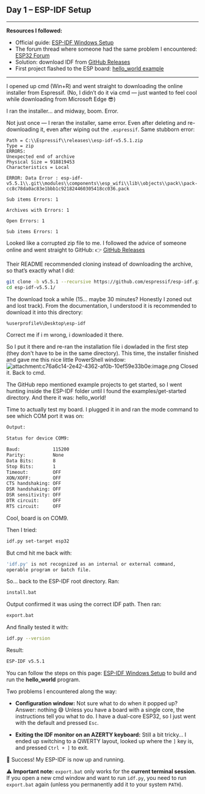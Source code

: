 ## Day 1 – ESP-IDF Setup
---
**Resources I followed:**  
- Official guide: [ESP-IDF Windows Setup](https://docs.espressif.com/projects/esp-idf/en/stable/esp32/get-started/windows-setup.html#get-started-windows-first-steps)  
- The forum thread where someone had the same problem I encountered: [ESP32 Forum](https://esp32.com/viewtopic.php?t=13392)  
- Solution: download IDF from [GitHub Releases](https://github.com/espressif/esp-idf/releases/)  
- First project flashed to the ESP board: [hello_world example](https://github.com/espressif/esp-idf/tree/v5.5.1/examples/get-started/hello_world)
---

I opened up cmd (Win+R) and went straight to downloading the online installer from Espressif. (No, I didn’t do it via cmd — just wanted to feel cool while downloading from Microsoft Edge 😎)

I ran the installer… and midway, boom. Error.  

Not just once — I reran the installer, same error. Even after deleting and re-downloading it, even after wiping out the `.espressif`. Same stubborn error:

```text
Path = C:\\Espressif\\releases\\esp-idf-v5.5.1.zip
Type = zip
ERRORS:
Unexpected end of archive
Physical Size = 918819453
Characteristics = Local

ERROR: Data Error : esp-idf-v5.5.1\\.git\\modules\\components\\esp_wifi\\lib\\objects\\pack\\pack-cc8c78da0ac83e1bbb1c921824460305418cc036.pack

Sub items Errors: 1

Archives with Errors: 1

Open Errors: 1

Sub items Errors: 1
```

Looked like a corrupted zip file to me. I followed the advice of someone online and went straight to GitHub:
👉 [GitHub Releases](https://github.com/espressif/esp-idf/releases/)

Their README recommended cloning instead of downloading the archive, so that’s exactly what I did:
```bash
git clone -b v5.5.1 --recursive https://github.com/espressif/esp-idf.git esp-idf-v5.5.1
cd esp-idf-v5.5.1/
```

The download took a while (15… maybe 30 minutes? Honestly I zoned out and lost track).
From the documentation, I understood it is recommended to download it into this directory:
```bash
%userprofile%\Desktop\esp-idf
```
Correct me if i m wrong, i downloaded it there.

So I put it there and re-ran the installation file i dowladed in the first step (they don't have to be in the same directory). This time, the installer finished and gave me this nice little PowerShell window:
![attachment:c76a6c14-2e42-4362-af0b-10ef59e33b0e:image.png](https://github.com/TamaGo-HQ/espidf_get-started/blob/main/images/success_install.png)
Closed it. Back to cmd.

The GitHub repo mentioned example projects to get started, so I went hunting inside the ESP-IDF folder until I found the examples/get-started directory. And there it was: hello_world!

Time to actually test my board. I plugged it in and ran the mode command to see which COM port it was on:
```bash
Output:

Status for device COM9:

Baud:            115200
Parity:          None
Data Bits:       8
Stop Bits:       1
Timeout:         OFF
XON/XOFF:        OFF
CTS handshaking: OFF
DSR handshaking: OFF
DSR sensitivity: OFF
DTR circuit:     OFF
RTS circuit:     OFF
```

Cool, board is on COM9.

Then I tried:
```bash
idf.py set-target esp32
```

But cmd hit me back with:
```bash
'idf.py' is not recognized as an internal or external command,
operable program or batch file.
```

So… back to the ESP-IDF root directory. Ran:
```bash
install.bat
```

Output confirmed it was using the correct IDF path. Then ran:
```bash
export.bat
```

And finally tested it with:
```bash
idf.py --version
```

Result:
```bash
ESP-IDF v5.5.1
```
You can follow the steps on this page: [ESP-IDF Windows Setup](https://docs.espressif.com/projects/esp-idf/en/stable/esp32/get-started/windows-setup.html#get-started-windows-first-steps) to build and run the **hello_world** program.

Two problems I encountered along the way:

- **Configuration window:** Not sure what to do when it popped up? Answer: nothing 😅 Unless you have a board with a single core, the instructions tell you what to do. I have a dual-core ESP32, so I just went with the default and pressed `Esc`.  

- **Exiting the IDF monitor on an AZERTY keyboard:** Still a bit tricky… I ended up switching to a QWERTY layout, looked up where the `]` key is, and pressed `Ctrl + ]` to exit.  

🎉 Success! My ESP-IDF is now up and running.

⚠️ **Important note:** `export.bat` only works for the **current terminal session**. If you open a new cmd window and want to run `idf.py`, you need to run `export.bat` again (unless you permanently add it to your system `PATH`).
